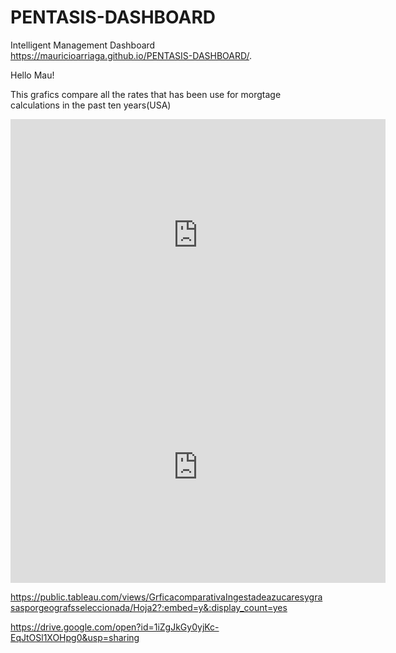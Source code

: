# PENTASIS-DASHBOARD
Intelligent Management Dashboard
 https://mauricioarriaga.github.io/PENTASIS-DASHBOARD/.
 
 Hello Mau!
 
 This grafics compare all the rates that has been use for morgtage calculations in the past ten years(USA)
 
 <iframe width="600" height="371" seamless frameborder="0" scrolling="yes" src="https://docs.google.com/spreadsheets/d/1neFR8NMYPtmMIg1pFXvO00eCA_93H4vuRguGZPoJGTQ/pubchart?oid=838885901&amp;format=interactive" ></iframe>
 
 
 <iframe width="600" height="371" seamless frameborder="0" scrolling="no" src="https://docs.google.com/spreadsheets/d/1neFR8NMYPtmMIg1pFXvO00eCA_93H4vuRguGZPoJGTQ/pubchart?oid=1304888184&amp;format=interactive"></iframe>
 

 https://public.tableau.com/views/GrficacomparativaIngestadeazucaresygrasasporgeografsseleccionada/Hoja2?:embed=y&:display_count=yes
 
 
 https://drive.google.com/open?id=1iZgJkGy0yjKc-EqJtOSl1XOHpg0&usp=sharing
 
 
 
 


